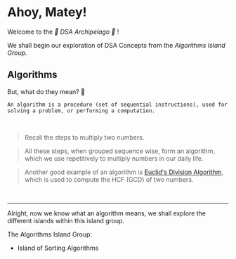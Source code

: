 # Ahoy, Matey!

Welcome to the *🌴 DSA Archipelago 🌴* !

We shall begin our exploration of DSA Concepts from the *Algorithms Island Group.*

## Algorithms
But, what do they mean? 🤔

```
An algorithm is a procedure (set of sequential instructions), used for solving a problem, or performing a computation.
```

<br>

> Recall the steps to multiply two numbers.

> All these steps, when grouped sequence wise, form an algorithm, which we use repetitively to multiply numbers in our daily life.

> Another good example of an algorithm is [Euclid's Division Algorithm](https://www.geeksforgeeks.org/euclid-division-lemma/), which is used to compute the HCF (GCD) of two numbers.

<br>
<hr>

Alright, now we know what an algorithm means, we shall explore the different islands within this island group.

The Algorithms Island Group:
- Island of Sorting Algorithms